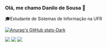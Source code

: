 ### Olá, me chamo Danilo de Sousa 👋
<div>
<p>🎓Estudante de Sistemas de Informação na UFR</p>
  
</div>

<div dir="auto"> 
  <a href="https://github.com/IDaniloSousa">
  
  ![Anurag's GitHub stats-Dark](https://github-readme-stats.vercel.app/api?username=IDaniloSousa&show_icons=true&theme=dark#gh-dark-mode-only)
  
  
  </a>
</div>


<div> 
  <a href="https://www.instagram.com/danilo.d.sousa/" target="_blank"><img src="https://img.shields.io/badge/-Instagram-%23E4405F?style=for-the-badge&logo=instagram&logoColor=white" target="_blank"></a>
  <a href = "mailto:danilosousa2002@gmail.com"><img src="https://img.shields.io/badge/-Gmail-%23333?style=for-the-badge&logo=gmail&logoColor=white" target="_blank"></a>
  <a href="https://www.linkedin.com/in/danilo-d-sousa" target="_blank"><img src="https://img.shields.io/badge/-LinkedIn-%230077B5?style=for-the-badge&logo=linkedin&logoColor=white" target="_blank"></a> 
</div>
